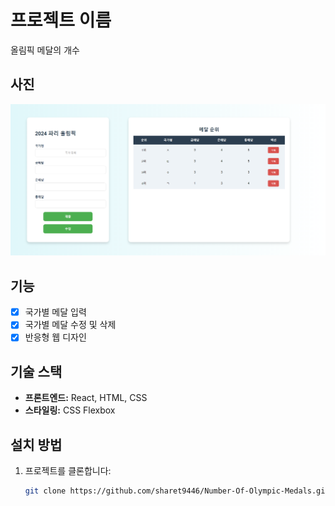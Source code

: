 # 프로젝트 이름

올림픽 메달의 개수

## 사진
![alt text](image.png)

## 기능
- [x] 국가별 메달 입력
- [x] 국가별 메달 수정 및 삭제
- [x] 반응형 웹 디자인

## 기술 스택
- **프론트엔드:** React, HTML, CSS
- **스타일링:** CSS Flexbox

## 설치 방법

1. 프로젝트를 클론합니다:

   ```bash
   git clone https://github.com/sharet9446/Number-Of-Olympic-Medals.git